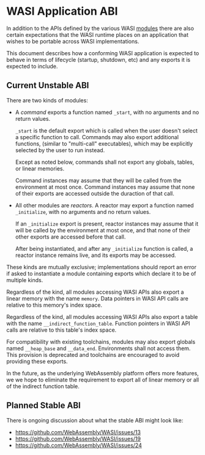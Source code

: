 WASI Application ABI
====================

In addition to the APIs defined by the various WASI [modules](modules.md) there
are also certain expectations that the WASI runtime places on an application
that wishes to be portable across WASI implementations.

This document describes how a conforming WASI application is expected to behave
in terms of lifecycle (startup, shutdown, etc) and any exports it is expected to
include.

Current Unstable ABI
--------------------

There are two kinds of modules:

 - A *command* exports a function named `_start`, with no arguments and no return
   values.

   `_start` is the default export which is called when the user doesn't select a
   specific function to call. Commands may also export additional functions,
   (similar to "multi-call" executables), which may be explicitly selected by the
   user to run instead.

   Except as noted below, commands shall not export any globals, tables, or
   linear memories.

   Command instances may assume that they will be called from the environment
   at most once. Command instances may assume that none of their exports are
   accessed outside the duraction of that call.

 - All other modules are *reactors*. A reactor may export a function named
   `_initialize`, with no arguments and no return values.

   If an `_initialize` export is present, reactor instances may assume that it
   will be called by the environment at most once, and that none of their
   other exports are accessed before that call.

   After being instantiated, and after any `_initialize` function is called,
   a reactor instance remains live, and its exports may be accessed.

These kinds are mutually exclusive; implementations should report an error if
asked to instantiate a module containing exports which declare it to be of
multiple kinds.

Regardless of the kind, all modules accessing WASI APIs also export a linear
memory with the name `memory`. Data pointers in WASI API calls are relative to
this memory's index space.

Regardless of the kind, all modules accessing WASI APIs also export a table
with the name `__indirect_function_table`. Function pointers in WASI API calls
are relative to this table's index space.

For compatibility with existing toolchains, modules may also export globals
named `__heap_base` and `__data_end`. Environments shall not access them.
This provision is deprecated and toolchains are encouraged to avoid providing
these exports.

In the future, as the underlying WebAssembly platform offers more features, we
we hope to eliminate the requirement to export all of linear memory or all of
the indirect function table.

Planned Stable ABI
------------------

There is ongoing discussion about what the stable ABI might look like:

- https://github.com/WebAssembly/WASI/issues/13
- https://github.com/WebAssembly/WASI/issues/19
- https://github.com/WebAssembly/WASI/issues/24
